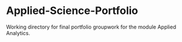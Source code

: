 # Applied-Science-Portfolio
Working directory for final portfolio groupwork for the module Applied Analytics.
